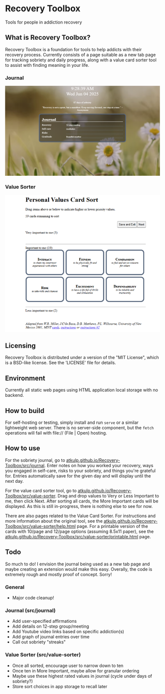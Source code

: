 # Recovery Toolbox
Tools for people in addiction recovery

## What is Recovery Toolbox?
Recovery Toolbox is a foundation for tools to help addicts with their recovery process. Currently consists of a page suitable as a new tab page for tracking sobriety and daily progress, along with a value card sorter tool to assist with finding meaning in your life.

### Journal
<img width="600" alt="Journal" src="assets/journal.png">

### Value Sorter
<img width="600" alt="Journal" src="assets/value-sorter.png">

## Licensing
Recovery Toolbox is distributed under a version of the "MIT License",
which is a BSD-like license. See the 'LICENSE' file for details.

## Environment
Currently all static web pages using HTML application local storage with no backend.

## How to build
For self-hosting or testing, simply install and run `serve` or a similar lightweight web server. There is no server-side component, but the `fetch` operations will fail with file:// (File | Open) hosting.

## How to use
For the sobriety journal, go to [atkulp.github.io/Recovery-Toolbox/src/journal](https://atkulp.github.io/Recovery-Toolbox/src/journal). Enter notes on how you worked your recovery, ways you engaged in self-care, risks to your sobriety, and things you're grateful for. Entries automatically save for the given day and will display until the next day.

For the value card sorter tool, go to [atkulp.github.io/Recovery-Toolbox/src/value-sorter](https://atkulp.github.io/Recovery-Toolbox/src/value-sorter). Drag and drop values to Very or Less Important to me, then click Next. After sorting all cards, the More Important cards will be displayed. As this is still in-progress, there is nothing else to see for now.

There are also pages related to the Value Card Sorter. For instructions and more information about the original tool, see the [atkulp.github.io/Recovery-Toolbox/src/value-sorter/help.html](https://atkulp.github.io/Recovery-Toolbox/src/value-sorter/help.html) page. For a printable version of the cards with 10/page and 12/page options (assuming 8.5x11 paper), see the [atkulp.github.io/Recovery-Toolbox/src/value-sorter/printable.html](https://atkulp.github.io/Recovery-Toolbox/src/value-sorter/printable.html) page.

## Todo
So much to do! I envision the journal being used as a new tab page and maybe creating an extension would make this easy. Overally, the code is extremely rough and mostly proof of concept. Sorry!

### General
- Major code cleanup!

### Journal (src/journal)

- Add user-specified affirmations
- Add details on 12-step group/meeting
- Add Youtube video links based on specific addiction(s)
- Add graph of journal entries over time
- Call out sobriety "streaks"

### Value Sorter (src/value-sorter)

- Once all sorted, encourage user to narrow down to ten
- Once ten in More Important, maybe allow for granular ordering
- Maybe use these highest rated values in journal (cycle under days of sobriety?)
- Store sort choices in app storage to recall later
